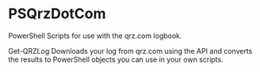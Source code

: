# PSQrzDotCom
PowerShell Scripts for use with the qrz.com logbook.

Get-QRZLog
Downloads your log from qrz.com using the API and converts the results to PowerShell objects you can use in your own scripts.
